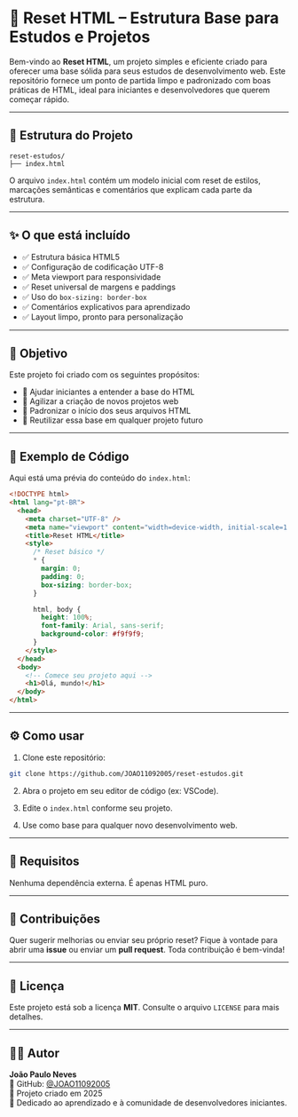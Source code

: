 # 🔄 Reset HTML – Estrutura Base para Estudos e Projetos

Bem-vindo ao **Reset HTML**, um projeto simples e eficiente criado para oferecer uma base sólida para seus estudos de desenvolvimento web. Este repositório fornece um ponto de partida limpo e padronizado com boas práticas de HTML, ideal para iniciantes e desenvolvedores que querem começar rápido.

---

## 📁 Estrutura do Projeto

```
reset-estudos/
├── index.html
```

O arquivo `index.html` contém um modelo inicial com reset de estilos, marcações semânticas e comentários que explicam cada parte da estrutura.

---

## ✨ O que está incluído

- ✅ Estrutura básica HTML5
- ✅ Configuração de codificação UTF-8
- ✅ Meta viewport para responsividade
- ✅ Reset universal de margens e paddings
- ✅ Uso do `box-sizing: border-box`
- ✅ Comentários explicativos para aprendizado
- ✅ Layout limpo, pronto para personalização

---

## 🧠 Objetivo

Este projeto foi criado com os seguintes propósitos:

- 📘 Ajudar iniciantes a entender a base do HTML
- 🚀 Agilizar a criação de novos projetos web
- 📐 Padronizar o início dos seus arquivos HTML
- 🔁 Reutilizar essa base em qualquer projeto futuro

---

## 🧪 Exemplo de Código

Aqui está uma prévia do conteúdo do `index.html`:

```html
<!DOCTYPE html>
<html lang="pt-BR">
  <head>
    <meta charset="UTF-8" />
    <meta name="viewport" content="width=device-width, initial-scale=1.0" />
    <title>Reset HTML</title>
    <style>
      /* Reset básico */
      * {
        margin: 0;
        padding: 0;
        box-sizing: border-box;
      }

      html, body {
        height: 100%;
        font-family: Arial, sans-serif;
        background-color: #f9f9f9;
      }
    </style>
  </head>
  <body>
    <!-- Comece seu projeto aqui -->
    <h1>Olá, mundo!</h1>
  </body>
</html>
```

---

## ⚙️ Como usar

1. Clone este repositório:
```bash
git clone https://github.com/JOAO11092005/reset-estudos.git
```

2. Abra o projeto em seu editor de código (ex: VSCode).

3. Edite o `index.html` conforme seu projeto.

4. Use como base para qualquer novo desenvolvimento web.

---

## 📌 Requisitos

Nenhuma dependência externa. É apenas HTML puro.

---

## 🙌 Contribuições

Quer sugerir melhorias ou enviar seu próprio reset? Fique à vontade para abrir uma **issue** ou enviar um **pull request**. Toda contribuição é bem-vinda!

---

## 📄 Licença

Este projeto está sob a licença **MIT**. Consulte o arquivo `LICENSE` para mais detalhes.

---

## 👨‍💻 Autor

**João Paulo Neves**  
🔗 GitHub: [@JOAO11092005](https://github.com/JOAO11092005)  
📅 Projeto criado em 2025  
💬 Dedicado ao aprendizado e à comunidade de desenvolvedores iniciantes.
